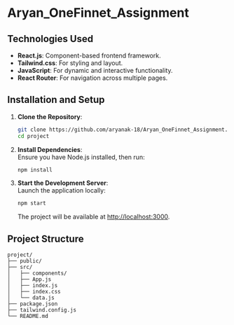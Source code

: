 # Aryan_OneFinnet_Assignment  

## Technologies Used  
- **React.js**: Component-based frontend framework.  
- **Tailwind.css**: For styling and layout.  
- **JavaScript**: For dynamic and interactive functionality.  
- **React Router**: For navigation across multiple pages.  

## Installation and Setup  

1. **Clone the Repository**:  
   ```bash
   git clone https://github.com/aryanak-18/Aryan_OneFinnet_Assignment.git
   cd project
   ```  

2. **Install Dependencies**:  
   Ensure you have Node.js installed, then run:  
   ```bash
   npm install
   ```  

3. **Start the Development Server**:  
   Launch the application locally:  
   ```bash
   npm start
   ```  
   The project will be available at [http://localhost:3000](http://localhost:3000).  

## Project Structure  

```
project/  
├── public/
├── src/  
│   ├── components/    
│   ├── App.js          
│   ├── index.js       
│   ├── index.css     
│   └── data.js     
├── package.json   
├── tailwind.config.js    
└── README.md  
```     